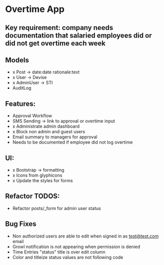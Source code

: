 # Overtime App

## Key requirement: company needs documentation that salaried employees did or did not get overtime each week

## Models
- x Post -> date:date rationale:text
- x User -> Devise
- x AdminUser -> STI
- AuditLog

## Features:
- Approval Workflow
- SMS Sending -> link to approval or overtime input
- x Administrate admin dashboard
- x Block non admin and guest users
- Email summary to managers for approval
- Needs to be documented if employee did not log overtime

## UI:
- x Bootstrap -> formatting
- x Icons from glyphicons
- x Update the styles for forms

## Refactor TODOS:
- Refactor posts/_form for admin user status

## Bug Fixes
- Non authorized users are able to edit when signed in as test@test.com email
- Growl notification is not appearing when permission is denied
- Time Entries "status" title is over edit column
- Color and titleize status values are not following code